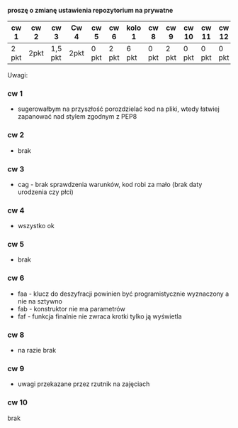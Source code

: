 **proszę o zmianę ustawienia repozytorium na prywatne**

| cw 1 | cw 2 | cw 3| Cw 4| cw 5| cw 6| kolo 1| cw 8 | cw 9 | cw 10| cw 11| cw 12|
|---|---|---|---|---|---|---|---|---|---|---|---|
|2 pkt|2pkt|1,5 pkt| 2pkt| 0 pkt | 2 pkt | 6 pkt | 0 pkt | 2 pkt | 0 pkt | 0 pkt | 0 pkt|

Uwagi:

### cw 1

* sugerowałbym na przyszłość porozdzielać kod na pliki, wtedy łatwiej zapanować nad stylem zgodnym z PEP8

### cw 2

* brak

### cw 3

* cag - brak sprawdzenia warunków, kod robi za mało (brak daty urodzenia czy płci)

### cw 4

* wszystko ok

### cw 5

* brak

### cw 6
 
* faa - klucz do deszyfracji powinien być programistycznie wyznaczony a nie na sztywno
* fab - konstruktor nie ma parametrów
* faf - funkcja finalnie nie zwraca krotki tylko ją wyświetla

### cw 8

* na razie brak

### cw 9

* uwagi przekazane przez rzutnik na zajęciach

### cw 10

brak
